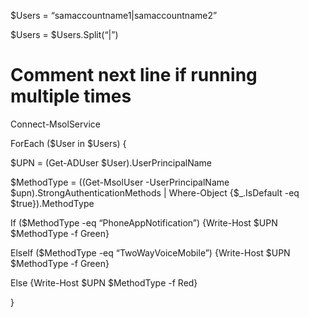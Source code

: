 $Users = “samaccountname1|samaccountname2”

$Users = $Users.Split(“|”)

# Comment next line if running multiple times

Connect-MsolService

ForEach ($User in $Users) {

   $UPN = (Get-ADUser $User).UserPrincipalName

   $MethodType = ((Get-MsolUser -UserPrincipalName $upn).StrongAuthenticationMethods | Where-Object {$_.IsDefault -eq $true}).MethodType

   If ($MethodType -eq “PhoneAppNotification”) {Write-Host $UPN $MethodType -f Green}

   ElseIf ($MethodType -eq “TwoWayVoiceMobile”) {Write-Host $UPN $MethodType -f Green}

   Else {Write-Host $UPN $MethodType -f Red}

}
